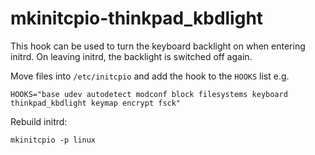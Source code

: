 # mkinitcpio-thinkpad_kbdlight
This hook can be used to turn the keyboard backlight on when entering initrd. On leaving initrd, the backlight is switched off again.

Move files into `/etc/initcpio` and add the hook to the `HOOKS` list e.g.
```
HOOKS="base udev autodetect modconf block filesystems keyboard thinkpad_kbdlight keymap encrypt fsck"
```
Rebuild initrd:
```
mkinitcpio -p linux
```
